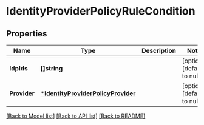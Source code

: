 # IdentityProviderPolicyRuleCondition

## Properties
Name | Type | Description | Notes
------------ | ------------- | ------------- | -------------
**IdpIds** | **[]string** |  | [optional] [default to null]
**Provider** | [***IdentityProviderPolicyProvider**](IdentityProviderPolicyProvider.md) |  | [optional] [default to null]

[[Back to Model list]](../README.md#documentation-for-models) [[Back to API list]](../README.md#documentation-for-api-endpoints) [[Back to README]](../README.md)

